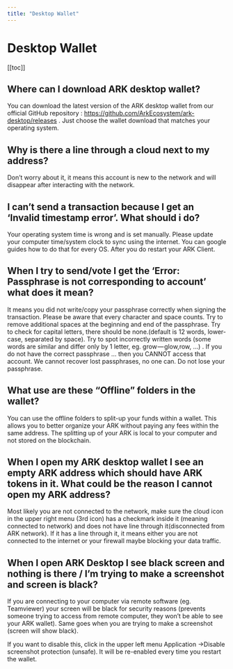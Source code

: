 ```yaml
---
title: "Desktop Wallet"
---
```


# Desktop Wallet

[[toc]]

## Where can I download ARK desktop wallet?

You can download the latest version of the ARK desktop wallet from our official GitHub repository : https://github.com/ArkEcosystem/ark-desktop/releases .
Just choose the wallet download that matches your operating system.

## Why is there a line through a cloud next to my address?

Don’t worry about it, it means this account is new to the network and will disappear after interacting with the network.

## I can’t send a transaction because I get an ‘Invalid timestamp error’. What should i do?

Your operating system time is wrong and is set manually. Please update your computer time/system clock to sync using the internet. You can google guides how to do that for every OS. After you do restart your ARK Client.

## When I try to send/vote I get the ‘Error: Passphrase is not corresponding to account’ what does it mean?

It means you did not write/copy your passphrase correctly when signing the transaction. Please be aware that every character and space counts. Try to remove additional spaces at the beginning and end of the passphrase. Try to check for capital letters, there should be none.(default is 12 words, lower-case, separated by space). Try to spot incorrectly written words (some words are similar and differ only by 1 letter, eg. grow — glow,row, …) . If you do not have the correct passphrase … then you CANNOT access that account. We cannot recover lost passphrases, no one can. Do not lose your passphrase.

## What use are these “Offline” folders in the wallet?

You can use the offline folders to split-up your funds within a wallet. This allows you to better organize your ARK without paying any fees within the same address. The splitting up of your ARK is local to your computer and not stored on the blockchain.

## When I open my ARK desktop wallet I see an empty ARK address which should have ARK tokens in it. What could be the reason I cannot open my ARK address?

Most likely you are not connected to the network, make sure the cloud icon in the upper right menu (3rd icon) has a checkmark inside it (meaning connected to network) and does not have line through it(disconnected from ARK network). If it has a line through it, it means either you are not connected to the internet or your firewall maybe blocking your data traffic.

## When I open ARK Desktop I see black screen and nothing is there / I’m trying to make a screenshot and screen is black?

If you are connecting to your computer via remote software (eg. Teamviewer) your screen will be black for security reasons (prevents someone trying to access from remote computer, they won’t be able to see your ARK wallet). Same goes when you are trying to make a screenshot (screen will show black).

If you want to disable this, click in the upper left menu Application ->Disable screenshot protection (unsafe). It will be re-enabled every time you restart the wallet.
